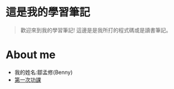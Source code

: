 # 這是我的學習筆記
> 歡迎來到我的學習筆記! 
> 這邊是是我所打的程式碼或是讀書筆記。

# About me
* 我的姓名:鄒孟修(Benny)
* [第一次功課](https://github.com/Benny805038/benny/tree/master/week%205)




